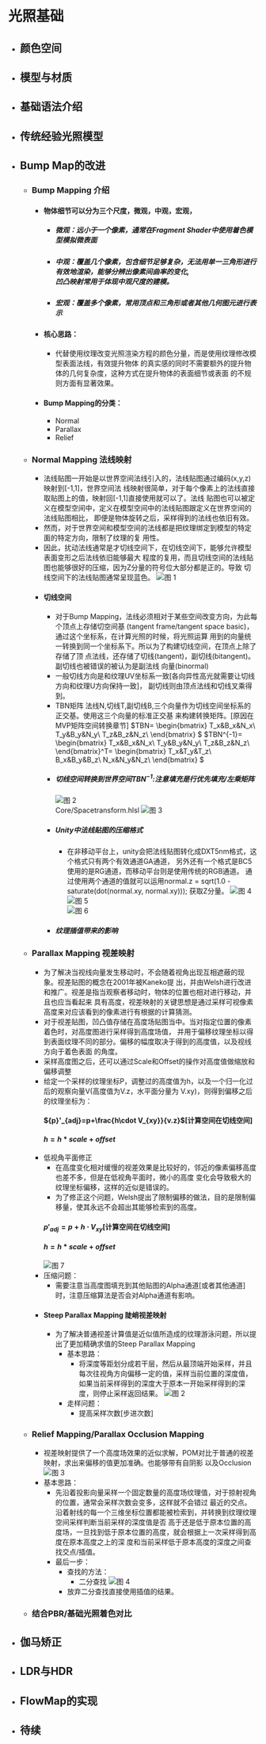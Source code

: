 # 光照基础
+ ## 颜色空间
+ ## 模型与材质
+ ## 基础语法介绍
+ ## 传统经验光照模型
+ ## Bump Map的改进
  + ### Bump Mapping 介绍
    + #### 物体细节可以分为三个尺度，微观，中观，宏观，
      + ##### 微观：远小于一个像素，通常在Fragment Shader中使用着色模型模拟微表面
      + ##### 中观：覆盖几个像素，包含细节足够复杂，无法用单一三角形进行有效地渲染，能够分辨出像素间曲率的变化,</br>凹凸映射常用于体现中观尺度的建模。
      + ##### 宏观：覆盖多个像素，常用顶点和三角形或者其他几何图元进行表示
    +  #### 核心思路：
       +  代替使用纹理改变光照渲染方程的颜色分量，而是使用纹理修改模型表面法线，有效提升物体
          的真实感的同时不需要额外的提升物体的几何复杂度，这种方式在提升物体的表面细节或表面
          的不规则方面有显著效果。
    + #### Bump Mapping的分类：
      + Normal
      + Parallax
      + Relief
  + ### Normal Mapping 法线映射
    + 法线贴图一开始是以世界空间法线引入的，法线贴图通过编码(x,y,z)映射到[-1,1]，世界空间法
      线映射很简单，对于每个像素上的法线直接取贴图上的值，映射回[-1,1]直接使用就可以了。法线
      贴图也可以被定义在模型空间中，定义在模型空间中的法线贴图跟定义在世界空间的法线贴图相比，
      即便是物体旋转之后，采样得到的法线也依旧有效。
    + 然而，对于世界空间和模型空间的法线都是把纹理绑定到模型的特定面的特定方向，限制了纹理的复
      用性。
    + 因此，扰动法线通常是才切线空间下，在切线空间下，能够允许模型表面变形之后法线依旧能够最大
      程度的复用，而且切线空间的法线贴图也能够很好的压缩，因为Z分量的符号位大部分都是正的。导致
      切线空间下的法线贴图通常呈现蓝色。
      ![图 1](https://i.loli.net/2021/06/26/2Rleo4AdECgN3mU.png)  
    + #### 切线空间
      + 对于Bump Mapping，法线必须相对于某些空间改变方向，为此每个顶点上存储切空间基
       (tangent frame/tangent space basic)，通过这个坐标系，在计算光照的时候，将光照运算
       用到的向量统一转换到同一个坐标系下。所以为了构建切线空间，在顶点上除了存储了顶
       点法线，还存储了切线(tangent)，副切线(bitangent)。副切线也被错误的被认为是副法线
       向量(binormal)
      + 一般切线方向是和纹理UV坐标系一致[各向异性高光就需要让切线方向和纹理U方向保持一致]，
      副切线则由顶点法线和切线叉乘得到。
      + TBN矩阵
       法线N,切线T,副切线B,三个向量作为切线空间坐标系的正交基。使用这三个向量的标准正交基
       来构建转换矩阵。[原因在MVP矩阵空间转换章节]
       $TBN=
       \begin{bmatrix}
       T_x&B_x&N_x\\
       T_y&B_y&N_y\\
       T_z&B_z&N_z\\
       \end{bmatrix}
       $
       $TBN^{-1}=
       \begin{bmatrix}
       T_x&B_x&N_x\\
       T_y&B_y&N_y\\
       T_z&B_z&N_z\\
       \end{bmatrix}^T=
       \begin{bmatrix}
       T_x&T_y&T_z\\
       B_x&B_y&B_z\\
       N_x&N_y&N_z\\
       \end{bmatrix}
       $
       + ##### 切线空间转换到世界空间$TBN^{-1}$:注意填充是行优先填充/左乘矩阵
          ![图 2](https://i.loli.net/2021/06/26/IJSBrQ1TEX4esRo.png)  
          Core/Spacetransform.hlsl
          ![图 3](https://i.loli.net/2021/06/26/6EfOlZxGyQqCMTI.png)  
       + ##### Unity中法线贴图的压缩格式
         + 在非移动平台上，unity会把法线贴图转化成DXT5nm格式，这个格式只有两个有效通道GA通道，
         另外还有一个格式是BC5使用的是RG通道，而移动平台则是使用传统的RGB通道。
         通过使用两个通道的值就可以运用normal.z = sqrt(1.0 - saturate(dot(normal.xy, normal.xy)));
         获取Z分量。
         ![图 4](https://i.loli.net/2021/06/26/utByZwfiO3Da5TN.png) 
         ![图 5](https://i.loli.net/2021/06/26/fh2lNqVaO9tJLiK.png)  
         ![图 6](https://i.loli.net/2021/06/26/hio9dvgkLGaeUKs.png)  
        + ##### 纹理插值带来的影响
  + ### Parallax Mapping 视差映射
    + 为了解决当视线向量发生移动时，不会随着视角出现互相遮蔽的现象。视差贴图的概念在2001年被Kaneko提
      出，并由Welsh进行改进和推广。视差是指当观察者移动时，物体的位置也相对进行移动，并且也应当看起来
      具有高度，视差映射的关键思想是通过采样可视像素高度来对应该看到的像素进行有根据的计算猜测。
    + 对于视差贴图，凹凸值存储在高度场贴图当中。当对指定位置的像素着色时，对高度图进行采样得到高度场值，
      并用于偏移纹理坐标以得到表面纹理不同的部分。偏移的幅度取决于得到的高度值，以及视线方向于着色表面
      的角度。
    + 采样高度图之后，还可以通过Scale和Offset的操作对高度值做缩放和偏移调整
    + 给定一个采样的纹理坐标P，调整过的高度值为h，以及一个归一化过后的观察向量V(高度值为V.z，水平面分量为
      V.xy)，则得到偏移之后的纹理坐标为：
      #### ${p}'_{adj}=p+\frac{h\cdot V_{xy}}{v.z}$[计算空间在切线空间]
      #### $h=h*scale+offset$
    + 低视角平面修正
      + 在高度变化相对缓慢的视差效果是比较好的，邻近的像素偏移高度也差不多，但是在低视角平面时，微小的高度
        变化会导致极大的纹理坐标偏移，这样的近似是错误的。
      + 为了修正这个问题，Welsh提出了限制偏移的做法，目的是限制偏移量，使其永远不会超出其能够检索到的高度。
       #### ${p}'_{adj}=p+h\cdot V_{xy}$[计算空间在切线空间]
       #### $h=h*scale+offset$
        ![图 7](https://i.loli.net/2021/06/27/YWodQsGTzkF28hc.png)  
    + 压缩问题：
      + 需要注意当高度图填充到其他贴图的Alpha通道[或者其他通道]时，注意压缩算法是否会对Alpha通道有影响。
    + #### Steep Parallax Mapping 陡峭视差映射
      + 为了解决普通视差计算值是近似值所造成的纹理游泳问题，所以提出了更加精确求值的Steep Parallax Mapping
        + 基本思路：
          + 将深度等距划分成若干层，然后从最顶端开始采样，并且每次往视角方向偏移一定的值，采样当前位置的深度值，
            如果当前采样得到的深度大于原本一开始采样得到的深度，则停止采样返回结果。
          ![图 2](https://i.loli.net/2021/06/27/Z95RIdwPvYBJlxE.png)  
        + 走样问题：
          + 提高采样次数[步进次数]
  + ### Relief Mapping/Parallax Occlusion Mapping 
    + 视差映射提供了一个高度场效果的近似求解，POM对比于普通的视差映射，求出来偏移的值更加准确。也能够带有自阴影
      以及Occlusion
      ![图 3](https://i.loli.net/2021/06/27/kVWpcLdSl5za2ob.png)  
    + 基本思路：
      + 先沿着投影向量采样一个固定数量的高度场纹理值，对于掠射视角的位置，通常会采样次数会变多，这样就不会错过
        最近的交点。沿着射线的每一个三维坐标位置都能被检索到，并转换到纹理纹理空间采样判断当前采样的深度值是否
        高于还是低于原本位置的高度场，一旦找到低于原本位置的高度，就会根据上一次采样得到高度在原本高度之上的深
        度和当前采样低于原本高度的深度之间查找交点/插值。
      + 最后一步：
        + 查找的方法：
          + 二分查找
          ![图 4](https://i.loli.net/2021/06/27/c7aNqYbFtDpj2Ms.png)  
        + 放弃二分查找直接使用插值的结果。 
  + ### 结合PBR/基础光照着色对比
+ ## 伽马矫正
+ ## LDR与HDR
+ ## FlowMap的实现
+ ## 待续